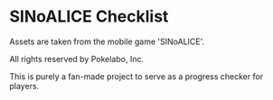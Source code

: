 # SINoALICE Checklist
Assets are taken from the mobile game 'SINoALICE'.

All rights reserved by Pokelabo, Inc.

This is purely a fan-made project to serve as a progress checker for players.
